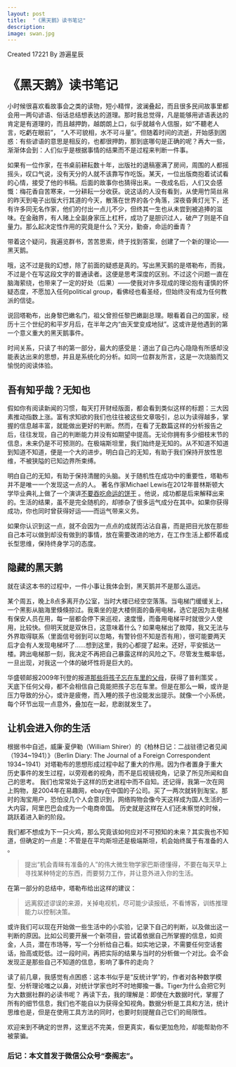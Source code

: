 ```yaml
---
layout: post
title:  "《黑天鹅》读书笔记"
description: 
image: swan.jpg
---
```


Created 17221 
By 游遍星辰

# 《黑天鹅》读书笔记


小时候很喜欢看故事会之类的读物，短小精悍，波澜叠起，而且很多民间故事里都会用一两句谚语、俗话总结想表达的道理。那时我总觉得，凡是能够用谚语表达的肯定是有道理的，而且越押韵，越朗朗上口，似乎就越令人信服，如“不聽老人言，吃虧在眼前”， “人不可貌相，水不可斗量”。但随着时间的流逝，开始感到困惑：有些谚语的意思是相反的，也都很押韵，那到底哪句是正确的呢？再大一些，渐渐体会到：人们似乎是根据事情的结果而不是过程来判断一件事。

如果有一位作家，在书桌前耕耘数十年，出版社的退稿塞满了房间，周围的人都摇摇头，叹口气说，没有天分的人就不该靠写作吃饭。某天，一位出版商抱着试试看的心情，接受了他的书稿。后面的故事你也猜得出来。一夜成名后，人们又会感慨：梅花香自苦寒来，一分耕耘一分收获。说这话的人没有看到，从使用竹简丝帛的昨天到电子出版大行其道的今天，散落在世界的各个角落，深夜昏黄灯光下，还有许多同无名作家，他们的付出一点儿不少，但终其一生也从未尝到被追捧的滋味。在金融界，有人赌上全副身家压上杠杆，成功了是胆识过人，破产了则是不自量力。那么起决定性作用的究竟是什么？天分，勤奋，命运的垂青？

带着这个疑问，我遍览群书，苦苦思索，终于找到答案，创建了一个新的理论——黑天鹅。

哦，这不过是我的幻想，除了前面的疑惑是真的。写出黑天鹅的是塔勒布，而我，不过是个在写这段文字的普通读者。这便是思考深度的区别。不过这个问题一直在脑海萦绕，也带来了一定的好处（后果）——使我对许多现成的理论抱有谨慎的怀疑态度，不愿加入任何political group，看佛经也看圣经，但始终没有成为任何教派的信徒。

说回塔勒布，出身黎巴嫩名门，祖父曾担任黎巴嫩副总理。眼看着自己的国家，经历十三个世纪的和平岁月后，在半年之内“由天堂变成地狱”。这或许是他遇到的第一个意义重大的黑天鹅事件。

时间关系，只读了书的第一部分，最大的感受是：道出了自己内心隐隐有所感却没能表达出来的思想，并且是系统化的分析。如同一位群友所言，这是一次烧脑而又愉悦的阅读体验。



##  吾有知乎哉？无知也

假如你有阅读新闻的习惯，每天打开财经版面，都会看到类似这样的标题：三大因素推动指数上涨。富有求知欲的我们也往往被这些文章吸引，总以为读得越多，掌握的信息越丰富，就能做出更好的判断。然而，在看了无数篇这样的分析报告之后，往往发现，自己的判断能力并没有如期望中提高。无论你拥有多少细枝末节的信息，未来仍是不可预测的。在极端斯坦里，我们始终是无知的。从不知道不知道到知道不知道，便是一个大的进步。明白自己的无知，有助于我们保持开放性思维，不被狭隘的已知边界所束缚。

明白自己的无知，有助于保持清醒的头脑。关于随机性在成功中的重要性，塔勒布并不是唯一一个发现这一点的人。
著名作家Michael Lewis在2012年普林斯顿大学毕业典礼上做了一个演讲[不要吞吃命运的饼干](https://www.douban.com/group/topic/30283257/) 。他说，成功都是后来解释出来的。生活的结果，虽不是完全随机的，却掺杂了很多运气成分在其中。如果你获得成功，你也同时曾获得好运——而运气带来义务。

如果你认识到这一点，就不会因为一点点的成就而沾沾自喜，而是把目光放在那些自己本可以做到却没有做到的事情，放在需要改进的地方，在工作生活上都怀着成长型思维，保持终身学习的态度。



## 隐藏的黑天鹅

就在读这本书的过程中，一件小事让我体会到，黑天鹅并不是那么遥远。

某个周五，晚上8点多离开办公室，当时大楼已经空空落落。当电梯门缓缓关上，一个黑影从脑海里倏倏掠过。我乘坐的是大楼侧面的备用电梯，选它是因为主电梯有保安人员在用，每一层都会停下来巡视，速度慢，而备用电梯平时就很少人使用，比较快。但明天就是双休日，这意味着什么？如果电梯出了故障，我又无法与外界取得联系（里面信号弱到可以忽略，有警铃但不知是否有用），很可能要两天后才会有人发现电梯坏了……想到这里，我的心都提了起来。还好，平安抵达一楼。跨出电梯那一刻，我决定不再把自己暴露这样的风险之下。尽管发生概率低，一旦出现，对我这一个体的破坏性将是巨大的。

华盛顿邮报2009年刊登的报道[那些将孩子忘在车里的父母](http://mp.weixin.qq.com/s/pYwYeiVQb7ohDy0jfI7TlQ2)，获得了普利策奖
。 天底下任何父母，都不会相信自己竟能把孩子忘在车里。但是在那么一瞬，或许是压力导致的分心，或许是疲倦，而入睡的孩子也没能发出提示。就像一个小系统，每个环节出现一点意外，叠加在一起，悲剧就发生了。

## 让机会进入你的生活

根据书中自述，威廉·夏伊勒（William Shirer）的《柏林日记：二战驻德记者见闻（1934~1941）》（Berlin Diary: The Journal of a Foreign Correspondent 1934~1941）对塔勒布的思想形成过程中起了重大的作用。因为作者置身于重大历史事件的发生过程，以旁观者的视角，而不是后视镜视角，记录了所见所闻和自己的思考。
我们也常常处于这样的历史进程中而不自知。还记得，我第一次在网上购物，是2004年在易趣网，ebay在中国的子公司。买了一两次就转到淘宝。那时的淘宝用户，恐怕没几个人会意识到，网络购物会像今天这样成为国人生活的一大内容，阿里巴巴会成为一个电商帝国。
历史就是这样在人们还未察觉的时候，跳跃着进入新的阶段。

我们都不想成为下一只火鸡，那么究竟该如何应对不可预知的未来？其实我也不知道，但确定的一点是：不管是在平均斯坦还是极端斯坦，机会始终属于有准备的人 。

> 提出“机会青睐有准备的人”的伟大微生物学家巴斯德懂得，不要在每天早上寻找某种特定的东西，而要努力工作，并让意外进入你的生活。

在第一部分的总结中，塔勒布给出这样的建议：
> 远离叙述谬误的来源，关掉电视机，尽可能少读报纸，不看博客，训练推理能力以控制决策。

或许我们可以现在开始做一些生活中的小实验，记录下自己的判断，以及做出这一判断的原因。比如公司要开展一个新项目，尝试着依据自己所掌握的信息，如资金，人员，潜在市场等，写一个分析给自己看。如实地记录，不需要任何空话套话，抬高或贬低。过一段时间，再把实际的结果与当时的分析做一个对比。会不会发现正是那些自己不知道的信息，影响了事件的走向？

读了前几章，我感觉有点困惑：这本书似乎是“反统计学”的，作者对各种数学模型、分析理论嗤之以鼻，对统计学家也时不时地揶揄一番。Tiger为什么会把它列为大数据社群的必读书呢？
再读下去，我的理解是：即使在大数据时代，掌握了所有的细节信息，我们也不能自以为获得全知视角。数据分析是工具和方法，统计思维也是，但是在使用工具方法的同时，也要时刻提醒自己它们的局限性。

欢迎来到不确定的世界，这里远不完美，但更真实，看似更加危险，却能帮助你不被蒙骗。

### 后记：本文首发于微信公众号“泰阁志”。

